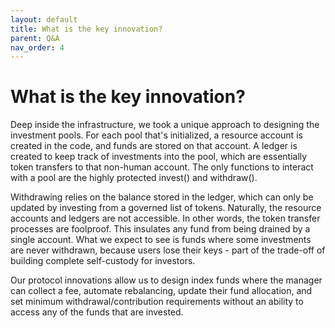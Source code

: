 ```yaml
---
layout: default
title: What is the key innovation?
parent: Q&A
nav_order: 4
---
```


# What is the key innovation?

Deep inside the infrastructure, we took a unique approach to designing the investment pools. For each pool that's initialized, a resource account is created in the code, and funds are stored on that account. A ledger is created to keep track of investments into the pool, which are essentially token transfers to that non-human account. The only functions to interact with a pool are the highly protected invest() and withdraw().

Withdrawing relies on the balance stored in the ledger, which can only be updated by investing from a governed list of tokens. Naturally, the resource accounts and ledgers are not accessible. In other words, the token transfer processes are foolproof. This insulates any fund from being drained by a single account. What we expect to see is funds where some investments are never withdrawn, because users lose their keys - part of the trade-off of building complete self-custody for investors.

Our protocol innovations allow us to design index funds where the manager can collect a fee, automate rebalancing, update their fund allocation, and set minimum withdrawal/contribution requirements without an ability to access any of the funds that are invested.